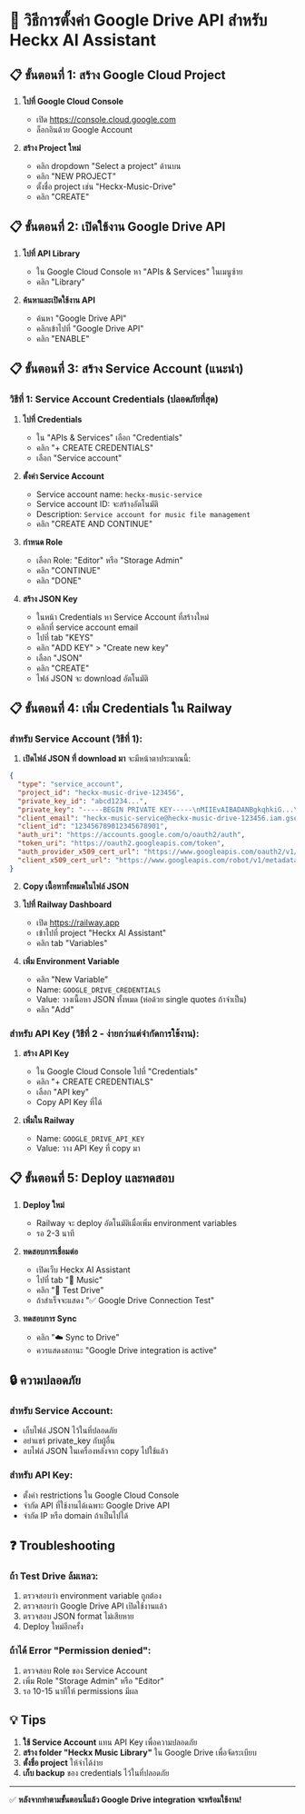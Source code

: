 # 🔧 วิธีการตั้งค่า Google Drive API สำหรับ Heckx AI Assistant

## 📋 ขั้นตอนที่ 1: สร้าง Google Cloud Project

1. **ไปที่ Google Cloud Console**
   - เปิด https://console.cloud.google.com
   - ล็อกอินด้วย Google Account

2. **สร้าง Project ใหม่**
   - คลิก dropdown "Select a project" ด้านบน
   - คลิก "NEW PROJECT"
   - ตั้งชื่อ project เช่น "Heckx-Music-Drive"
   - คลิก "CREATE"

## 📋 ขั้นตอนที่ 2: เปิดใช้งาน Google Drive API

1. **ไปที่ API Library**
   - ใน Google Cloud Console หา "APIs & Services" ในเมนูซ้าย
   - คลิก "Library"

2. **ค้นหาและเปิดใช้งาน API**
   - ค้นหา "Google Drive API"
   - คลิกเข้าไปที่ "Google Drive API"
   - คลิก "ENABLE"

## 📋 ขั้นตอนที่ 3: สร้าง Service Account (แนะนำ)

### วิธีที่ 1: Service Account Credentials (ปลอดภัยที่สุด)

1. **ไปที่ Credentials**
   - ใน "APIs & Services" เลือก "Credentials"
   - คลิก "+ CREATE CREDENTIALS"
   - เลือก "Service account"

2. **ตั้งค่า Service Account**
   - Service account name: `heckx-music-service`
   - Service account ID: จะสร้างอัตโนมัติ
   - Description: `Service account for music file management`
   - คลิก "CREATE AND CONTINUE"

3. **กำหนด Role**
   - เลือก Role: "Editor" หรือ "Storage Admin"
   - คลิก "CONTINUE"
   - คลิก "DONE"

4. **สร้าง JSON Key**
   - ในหน้า Credentials หา Service Account ที่สร้างใหม่
   - คลิกที่ service account email
   - ไปที่ tab "KEYS"
   - คลิก "ADD KEY" > "Create new key"
   - เลือก "JSON"
   - คลิก "CREATE"
   - ไฟล์ JSON จะ download อัตโนมัติ

## 📋 ขั้นตอนที่ 4: เพิ่ม Credentials ใน Railway

### สำหรับ Service Account (วิธีที่ 1):

1. **เปิดไฟล์ JSON ที่ download มา** จะมีหน้าตาประมาณนี้:
```json
{
  "type": "service_account",
  "project_id": "heckx-music-drive-123456",
  "private_key_id": "abcd1234...",
  "private_key": "-----BEGIN PRIVATE KEY-----\nMIIEvAIBADANBgkqhkiG...\n-----END PRIVATE KEY-----\n",
  "client_email": "heckx-music-service@heckx-music-drive-123456.iam.gserviceaccount.com",
  "client_id": "123456789012345678901",
  "auth_uri": "https://accounts.google.com/o/oauth2/auth",
  "token_uri": "https://oauth2.googleapis.com/token",
  "auth_provider_x509_cert_url": "https://www.googleapis.com/oauth2/v1/certs",
  "client_x509_cert_url": "https://www.googleapis.com/robot/v1/metadata/x509/..."
}
```

2. **Copy เนื้อหาทั้งหมดในไฟล์ JSON**

3. **ไปที่ Railway Dashboard**
   - เปิด https://railway.app
   - เข้าไปที่ project "Heckx AI Assistant"
   - คลิก tab "Variables"

4. **เพิ่ม Environment Variable**
   - คลิก "New Variable"
   - Name: `GOOGLE_DRIVE_CREDENTIALS`
   - Value: วางเนื้อหา JSON ทั้งหมด (ห่อด้วย single quotes ถ้าจำเป็น)
   - คลิก "Add"

### สำหรับ API Key (วิธีที่ 2 - ง่ายกว่าแต่จำกัดการใช้งาน):

1. **สร้าง API Key**
   - ใน Google Cloud Console ไปที่ "Credentials"
   - คลิก "+ CREATE CREDENTIALS"
   - เลือก "API key"
   - Copy API Key ที่ได้

2. **เพิ่มใน Railway**
   - Name: `GOOGLE_DRIVE_API_KEY`
   - Value: วาง API Key ที่ copy มา

## 📋 ขั้นตอนที่ 5: Deploy และทดสอบ

1. **Deploy ใหม่**
   - Railway จะ deploy อัตโนมัติเมื่อเพิ่ม environment variables
   - รอ 2-3 นาที

2. **ทดสอบการเชื่อมต่อ**
   - เปิดเว็บ Heckx AI Assistant
   - ไปที่ tab "🎵 Music"
   - คลิก "🔧 Test Drive"
   - ถ้าสำเร็จจะแสดง "✅ Google Drive Connection Test"

3. **ทดสอบการ Sync**
   - คลิก "☁️ Sync to Drive"
   - ควรแสดงสถานะ "Google Drive integration is active"

## 🔒 ความปลอดภัย

### สำหรับ Service Account:
- เก็บไฟล์ JSON ไว้ในที่ปลอดภัย
- อย่าแชร์ private_key กับผู้อื่น
- ลบไฟล์ JSON ในเครื่องหลังจาก copy ไปใช้แล้ว

### สำหรับ API Key:
- ตั้งค่า restrictions ใน Google Cloud Console
- จำกัด API ที่ใช้งานได้เฉพาะ Google Drive API
- จำกัด IP หรือ domain ถ้าเป็นไปได้

## ❓ Troubleshooting

### ถ้า Test Drive ล้มเหลว:
1. ตรวจสอบว่า environment variable ถูกต้อง
2. ตรวจสอบว่า Google Drive API เปิดใช้งานแล้ว
3. ตรวจสอบ JSON format ไม่เสียหาย
4. Deploy ใหม่อีกครั้ง

### ถ้าได้ Error "Permission denied":
1. ตรวจสอบ Role ของ Service Account
2. เพิ่ม Role "Storage Admin" หรือ "Editor"
3. รอ 10-15 นาทีให้ permissions มีผล

## 💡 Tips

1. **ใช้ Service Account** แทน API Key เพื่อความปลอดภัย
2. **สร้าง folder "Heckx Music Library"** ใน Google Drive เพื่อจัดระเบียบ
3. **ตั้งชื่อ project** ให้จำได้ง่าย
4. **เก็บ backup** ของ credentials ไว้ในที่ปลอดภัย

---
✅ **หลังจากทำตามขั้นตอนนี้แล้ว Google Drive integration จะพร้อมใช้งาน!**